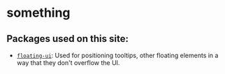 # something

## Packages used on this site:
- [`floating-ui`](https://floating-ui.com/): Used for positioning tooltips, other floating elements in a way that they don't overflow the UI. 